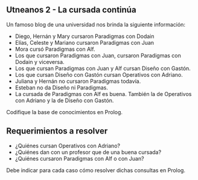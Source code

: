 ## Utneanos 2 - La cursada continúa

Un famoso blog de una universidad nos brinda la siguiente información:

- Diego, Hernán y Mary cursaron Paradigmas con Dodain
- Elías, Celeste y Mariano cursaron Paradigmas con Juan
- Mora cursó Paradigmas con Alf.
- Los que cursaron Paradigmas con Juan, cursaron Paradigmas con Dodain y viceversa.
- Los que cursan Paradigmas con Juan y Alf cursan Diseño con Gastón.
- Los que cursan Diseño con Gastón cursan Operativos con Adriano.
- Juliana y Hernán no cursaron Paradigmas todavía.
- Esteban no da Diseño ni Paradigmas.
- La cursada de Paradigmas con Alf es buena. También la de Operativos con Adriano y la de Diseño con Gastón.

Codifique la base de conocimientos en Prolog.

## Requerimientos a resolver

- ¿Quiénes cursan Operativos con Adriano?
- ¿Quiénes dan con un profesor que de una buena cursada?
- ¿Quiénes cursaron Paradigmas con Alf o con Juan?

Debe indicar para cada caso cómo resolver dichas consultas en Prolog.
